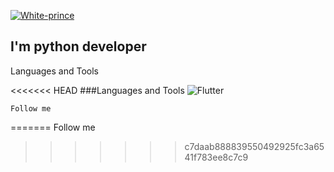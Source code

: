  [![White-prince](https://github.com/White-prince/White-prince/blob/main/assets/logogitorgb0.png)](https://white-prince.github.io/Homepage/)

 ## I'm python developer
 
 Languages and Tools

<<<<<<< HEAD
    ###Languages and Tools
    ![Flutter](https://img.shields.io/badge/-Flutter-131313)

    Follow me
=======
 Follow me
>>>>>>> c7daab888839550492925fc3a6541f783ee8c7c9
